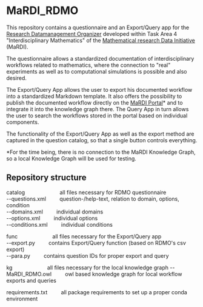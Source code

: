 # MaRDI_RDMO

This repository contains a questionnaire and an Export/Query app for the [Research Datamanagement Organizer](https://rdmorganiser.github.io/) developed within Task Area 4 "Interdisciplinary Mathematics" of the [Mathematical research Data Initiative](https://www.mardi4nfdi.de/about/mission) (MaRDI). 

The questionnaire allows a standardized documentation of interdisciplinary workflows related to mathematics, where the connection to "real" experiments as well as to computational simulations is possible and also desired.

The Export/Query App allows the user to export his documented workflow into a standardized Markdown template. It also offers the possibility to publish the documented workflow directly on the [MaRDI Portal](https://portal.mardi4nfdi.de/wiki/Portal)* and to integrate it into the knowledge graph there. The Query App in turn allows the user to search the workflows stored in the portal based on individual components. 

The functionality of the Export/Query App as well as the export method are captured in the question catalog, so that a single button controls everything. 

*For the time being, there is no connection to the MaRDI Knowledge Graph, so a local Knowledge Graph will be used for testing.

## Repository structure

  catalog &emsp;&emsp;&emsp;&emsp;&emsp;&emsp; all files necessary for RDMO questionnaire <br>
  --questions.xml &emsp;&emsp; question-/help-text, relation to domain, options, condition <br>
  --domains.xml &emsp;&emsp; individual domains <br>
  --options.xml &emsp;&emsp; individual options <br>
  --conditions.xml &emsp;&emsp; individual conditions
  
  func &emsp;&emsp;&emsp;&emsp;&emsp;&emsp; all files necessary for the Export/Query app <br>
  --export.py &emsp;&emsp; contains Export/Query function (based on RDMO's csv export) <br>
  --para.py &emsp;&emsp; contains question IDs for proper export and query
  
  kg &emsp;&emsp;&emsp;&emsp;&emsp;&emsp; all files necessary for the local knowledge graph
  --MaRDI_RDMO.owl &emsp;&emsp; owl based knowledge graph for local workflow exports and queries
  
  requirements.txt &emsp;&emsp; all package requirements to set up a proper conda environment

